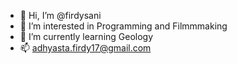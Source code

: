 - 👋 Hi, I’m @firdysani
- 👀 I’m interested in Programming and Filmmmaking
- 🌱 I’m currently learning Geology 
- 📫 adhyasta.firdy17@gmail.com

<!---
firdysani/firdysani is a ✨ special ✨ repository because its `README.md` (this file) appears on your GitHub profile.
You can click the Preview link to take a look at your changes.
--->
